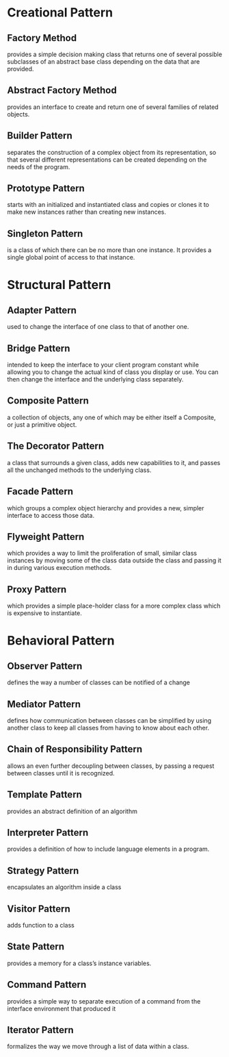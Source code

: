# Creational Pattern

## Factory Method 
provides a simple decision making class that returns one of several possible subclasses of 
an abstract base class depending on the data that are provided.
## Abstract Factory Method 
provides an interface to create and return one of several families of related objects.
## Builder Pattern 
separates the construction of a complex object from its representation, so that several 
different representations can be created depending on the needs of the program.
## Prototype Pattern 
starts with an initialized and instantiated
class and copies or clones it to make new instances rather than creating new
instances.
## Singleton Pattern 
is a class of which there can be no more than
one instance. It provides a single global point of access to that instance.

# Structural Pattern

## Adapter Pattern
 used to change the interface of one class to that of another one.
## Bridge Pattern
intended to keep the interface to your client program
constant while allowing you to change the actual kind of class you
display or use. You can then change the interface and the underlying class
separately.
## Composite Pattern
a collection of objects, any one of which may be either itself a Composite, or just a primitive object.
## The Decorator Pattern
a class that surrounds a given class, adds new capabilities to it, and passes all the unchanged methods
to the underlying class.
## Facade Pattern
which groups a complex object hierarchy and provides a new, simpler interface to access those data.
## Flyweight Pattern
which provides a way to limit the proliferation of small, similar class instances by moving some of the class data outside
the class and passing it in during various execution methods.
## Proxy Pattern
which provides a simple place-holder class for a more complex class which is expensive to instantiate.

# Behavioral Pattern

## Observer Pattern 
defines the way a number of classes can be notified of a change
## Mediator Pattern 
defines how communication between classes can be simplified by using another class to keep all classes
from having to know about each other.
## Chain of Responsibility Pattern 
allows an even further decoupling between classes, by passing a request between classes until it is recognized.
## Template Pattern 
provides an abstract definition of an algorithm
## Interpreter Pattern
provides a definition of how to include language elements in a program.
## Strategy Pattern 
encapsulates an algorithm inside a class
## Visitor Pattern 
adds function to a class
## State Pattern 
provides a memory for a class’s instance variables.
## Command Pattern 
provides a simple way to separate execution of a command from the interface environment that produced it
## Iterator Pattern 
formalizes the way we move through a list of data within a class.